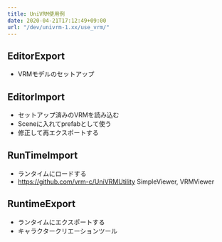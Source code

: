 ```yaml
---
title: UniVRM使用例
date: 2020-04-21T17:12:49+09:00
url: "/dev/univrm-1.xx/use_vrm/"
---
```


## EditorExport

* VRMモデルのセットアップ

## EditorImport

* セットアップ済みのVRMを読み込む
* Sceneに入れてprefabとして使う
* 修正して再エクスポートする

## RunTimeImport

* ランタイムにロードする
* https://github.com/vrm-c/UniVRMUtility SimpleViewer, VRMViewer

## RuntimeExport

* ランタイムにエクスポートする
* キャラクタークリエーションツール
